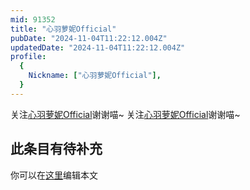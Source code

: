 ```yaml
---
mid: 91352
title: "心羽萝妮Official"
pubDate: "2024-11-04T11:22:12.004Z"
updatedDate: "2024-11-04T11:22:12.004Z"
profile:
  {
    Nickname: ["心羽萝妮Official"],
  }
---
```


关注[心羽萝妮Official](https://space.bilibili.com/91352)谢谢喵~ 关注[心羽萝妮Official](https://space.bilibili.com/91352)谢谢喵~

## 此条目有待补充
你可以在[这里](https://github.com/Yuhanawa/VTuber.ICU-Content/edit/master/v/心羽萝妮Official/index.md)编辑本文
